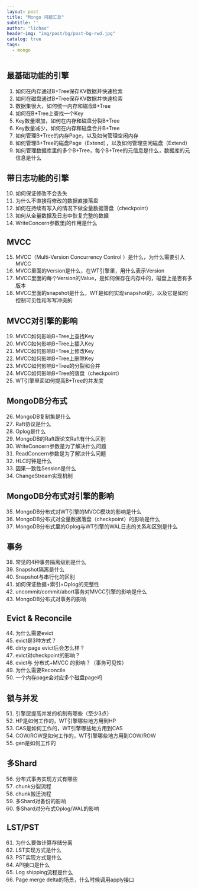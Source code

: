 ```yaml
---
layout: post
title: "Mongo 问题汇总"
subtitle: ''
author: "lichao"
header-img: "img/post/bg/post-bg-rwd.jpg"
catalog: true
tags:
  - mongo 
---
```


## 最基础功能的引擎
1. 如何在内存通过B+Tree保存KV数据并快速检索
2. 如何在磁盘通过B+Tree保存KV数据并快速检索
3. 数据集很大，如何统一内存和磁盘B+Tree
4. 如何在B+Tree上查找一个Key
5. Key数量增加，如何在内存和磁盘分裂B+Tree
6. Key数量减少，如何在内存和磁盘合并B+Tree
7. 如何管理B+Tree的内存Page，以及如何管理空闲内存
8. 如何管理B+Tree的磁盘Page（Extend），以及如何管理空闲磁盘（Extend）
9. 如何管理数据库里的多个B+Tree，每个B+Tree的元信息是什么，数据库的元信息是什么
## 带日志功能的引擎
10. 如何保证修改不会丢失
11. 为什么不直接将修改的数据直接落盘
12. 如何在持续有写入的情况下做全量数据落盘（checkpoint）
13. 如何从全量数据及日志中恢复完整的数据
14. WriteConcern参数里j的作用是什么
## MVCC
15. MVCC（Multi-Version Concurrency Control ）是什么，为什么需要引入MVCC
16. MVCC里面的Version是什么，在WT引擎里，用什么表示Version
17. MVCC里面的每个Version的Value，是如何保存在内存中的，磁盘上是否有多版本
18. MVCC里面的snapshot是什么，WT是如何实现snapshot的，以及它是如何控制可见性和写写冲突的
## MVCC对引擎的影响
19. MVCC如何影响B+Tree上查找Key
20. MVCC如何影响B+Tree上插入Key
21. MVCC如何影响B+Tree上修改Key
22. MVCC如何影响B+Tree上删除Key
23. MVCC如何影响B+Tree的分裂和合并
24. MVCC如何影响B+Tree的落盘（checkpoint）
25. WT引擎里面如何提高B+Tree的并发度
## MongoDB分布式
26. MongoDB复制集是什么
27. Raft协议是什么
28. Oplog是什么
29. MongoDB的Raft跟论文Raft有什么区别
30. WriteConcern参数是为了解决什么问题
31. ReadConcern参数是为了解决什么问题
32. HLC时钟是什么
33. 因果一致性Session是什么
34. ChangeStream实现机制
## MongoDB分布式对引擎的影响
35. MongoDB分布式对WT引擎的MVCC模块的影响是什么
36. MongoDB分布式对全量数据落盘（checkpoint）的影响是什么
37. MongoDB分布式里的Oplog与WT引擎的WAL日志的关系和区别是什么
## 事务
38. 常见的4种事务隔离级别是什么
39. Snapshot隔离是什么
40. Snapshot与串行化的区别
41. 如何保证数据+索引+Oplog的完整性
42. uncommit/commit/abort事务对MVCC引擎的影响是什么
43. MongoDB分布式对事务的影响
## Evict & Reconcile
44. 为什么需要evict
45. evict是3种方式？
46. dirty page evict后会怎么样？
47. evict对checkpoint的影响？
48. evict与 分布式+MVCC 的影响？（事务可见性）
49. 为什么需要Reconcile
50. 一个内存page会对应多个磁盘page吗
## 锁与并发
51. 引擎层提高并发的机制有哪些（至少3点）
52. HP是如何工作的，WT引擎哪些地方用到HP
53. CAS是如何工作的，WT引擎哪些地方用到CAS
54. COW/ROW是如何工作的，WT引擎哪些地方用到COW/ROW
55. gen是如何工作的
## 多Shard
56. 分布式事务实现方式有哪些
57. chunk分裂流程
58. chunk搬迁流程
59. 多Shard对备份的影响
60. 多Shard对分布式Oplog/WAL的影响
## LST/PST
61. 为什么要做计算存储分离
62. LST实现方式是什么
63. PST实现方式是什么
64. API接口是什么
65. Log shipping流程是什么
66. Page merge delta的场景，什么时候调用apply接口
